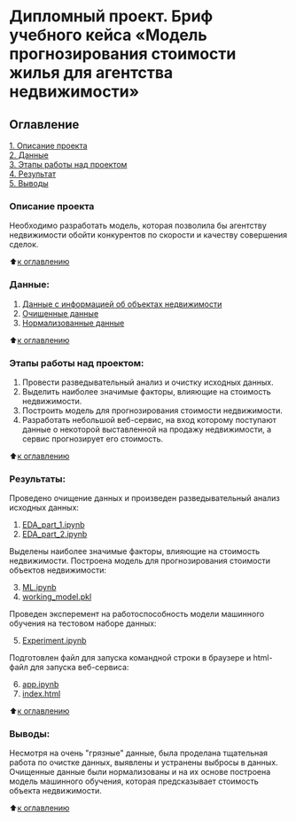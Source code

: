 # Дипломный проект. Бриф учебного кейса «Модель прогнозирования стоимости жилья для агентства недвижимости»      

## Оглавление  
[1. Описание проекта](https://github.com/Tatiana-Davydova/sf_data_science/tree/main/DIPLOMA_PROJECT_Housing_cost_forecasting_model#%D0%BE%D0%BF%D0%B8%D1%81%D0%B0%D0%BD%D0%B8%D0%B5-%D0%BF%D1%80%D0%BE%D0%B5%D0%BA%D1%82%D0%B0)  
[2. Данные](https://github.com/Tatiana-Davydova/sf_data_science/tree/main/DIPLOMA_PROJECT_Housing_cost_forecasting_model#%D0%BA%D1%80%D0%B0%D1%82%D0%BA%D0%B0%D1%8F-%D0%B8%D0%BD%D1%84%D0%BE%D1%80%D0%BC%D0%B0%D1%86%D0%B8%D1%8F-%D0%BE-%D0%B4%D0%B0%D0%BD%D0%BD%D1%8B%D1%85)  
[3. Этапы работы над проектом](https://github.com/Tatiana-Davydova/sf_data_science/tree/main/DIPLOMA_PROJECT_Housing_cost_forecasting_model#%D1%8D%D1%82%D0%B0%D0%BF%D1%8B-%D1%80%D0%B0%D0%B1%D0%BE%D1%82%D1%8B-%D0%BD%D0%B0%D0%B4-%D0%BF%D1%80%D0%BE%D0%B5%D0%BA%D1%82%D0%BE%D0%BC)  
[4. Результат](https://github.com/Tatiana-Davydova/sf_data_science/tree/main/DIPLOMA_PROJECT_Housing_cost_forecasting_model#%D1%80%D0%B5%D0%B7%D1%83%D0%BB%D1%8C%D1%82%D0%B0%D1%82%D1%8B)  
[5. Выводы](https://github.com/Tatiana-Davydova/sf_data_science/tree/main/DIPLOMA_PROJECT_Housing_cost_forecasting_model#%D0%B2%D1%8B%D0%B2%D0%BE%D0%B4%D1%8B) 

### Описание проекта    
Необходимо разработать модель, которая позволила бы агентству недвижимости обойти конкурентов по скорости и качеству совершения сделок.

:arrow_up:[к оглавлению](https://github.com/Tatiana-Davydova/sf_data_science/tree/main/DIPLOMA_PROJECT_Housing_cost_forecasting_model#%D0%BE%D0%B3%D0%BB%D0%B0%D0%B2%D0%BB%D0%B5%D0%BD%D0%B8%D0%B5)


### Данные:
1. [Данные с информацией об объектах недвижимости](https://drive.google.com/file/d/1IK2hGl5rpqtLVwxs7xLPSAeVDd8Z2VNV/view?usp=drive_link)
2. [Очищенные данные](https://github.com/Tatiana-Davydova/sf_data_science/blob/main/DIPLOMA_PROJECT_Housing_cost_forecasting_model/data/clean_df.csv)
3. [Нормализованные данные](https://drive.google.com/file/d/1xQsaUP7jpieC8GT_swKOtlhXGny6Nm4C/view?usp=drive_link)
  
:arrow_up:[к оглавлению](https://github.com/Tatiana-Davydova/sf_data_science/tree/main/DIPLOMA_PROJECT_Housing_cost_forecasting_model#%D0%BE%D0%B3%D0%BB%D0%B0%D0%B2%D0%BB%D0%B5%D0%BD%D0%B8%D0%B5)


### Этапы работы над проектом:  
1. Провести разведывательный анализ и очистку исходных данных.
2. Выделить наиболее значимые факторы, влияющие на стоимость недвижимости.
3. Построить модель для прогнозирования стоимости недвижимости.
4. Разработать небольшой веб-сервис, на вход которому поступают данные о некоторой выставленной на продажу недвижимости, а сервис прогнозирует его стоимость.


:arrow_up:[к оглавлению](https://github.com/Tatiana-Davydova/sf_data_science/tree/main/DIPLOMA_PROJECT_Housing_cost_forecasting_model#%D0%BE%D0%B3%D0%BB%D0%B0%D0%B2%D0%BB%D0%B5%D0%BD%D0%B8%D0%B5)


### Результаты:  
Проведено очищение данных и произведен разведывательный анализ исходных данных:
1. [EDA_part_1.ipynb](https://github.com/Tatiana-Davydova/sf_data_science/blob/main/DIPLOMA_PROJECT_Housing_cost_forecasting_model/1.%20EDA_part_1.ipynb)
2. [EDA_part_2.ipynb](https://github.com/Tatiana-Davydova/sf_data_science/blob/main/DIPLOMA_PROJECT_Housing_cost_forecasting_model/2.%20EDA_part_2.ipynb)

Выделены наиболее значимые факторы, влияющие на стоимость недвижимости. 
Построена модель для прогнозирования стоимости объектов недвижимости:

3. [ML.ipynb](https://github.com/Tatiana-Davydova/sf_data_science/blob/main/DIPLOMA_PROJECT_Housing_cost_forecasting_model/3.%20ML.ipynb)
4. [working_model.pkl](https://drive.google.com/file/d/1c0OTzY-64cvr8_d0V4hWtr5IbN2gnKK4/view?usp=drive_link)

Проведен эксперемент на работоспособность модели машинного обучения на тестовом наборе данных:

5. [Experiment.ipynb](https://github.com/Tatiana-Davydova/sf_data_science/blob/main/DIPLOMA_PROJECT_Housing_cost_forecasting_model/5.%20Experiment.ipynb)

Подготовлен файл для запуска командной строки в браузере и html-файл для запуска веб-сервиса:

6. [app.ipynb](https://github.com/Tatiana-Davydova/sf_data_science/blob/main/DIPLOMA_PROJECT_Housing_cost_forecasting_model/model/6.%20app.ipynb)
7. [index.html](https://github.com/Tatiana-Davydova/sf_data_science/blob/main/DIPLOMA_PROJECT_Housing_cost_forecasting_model/model/7.%20index.html)

:arrow_up:[к оглавлению](https://github.com/Tatiana-Davydova/sf_data_science/tree/main/DIPLOMA_PROJECT_Housing_cost_forecasting_model#%D0%BE%D0%B3%D0%BB%D0%B0%D0%B2%D0%BB%D0%B5%D0%BD%D0%B8%D0%B5)


### Выводы:
Несмотря на очень "грязные" данные, была проделана тщательная работа по очистке данных, выявлены и устранены выбросы в данных. Очищенные данные были нормализованы и на их основе построена модель машинного обучения, которая предсказывает стоимость объекта недвижимости. 

:arrow_up:[к оглавлению](https://github.com/Tatiana-Davydova/sf_data_science/tree/main/DIPLOMA_PROJECT_Housing_cost_forecasting_model#%D0%BE%D0%B3%D0%BB%D0%B0%D0%B2%D0%BB%D0%B5%D0%BD%D0%B8%D0%B5)